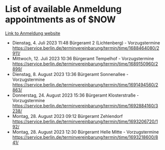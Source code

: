 # List of available Anmeldung appointments as of $NOW
[Link to Anmeldung website](https://service.berlin.de/terminvereinbarung/termin/tag.php?termin=1&anliegen[]=120686&dienstleisterlist=122210,122217,327316,122219,327312,122227,327314,122231,327346,122243,327348,122254,122252,329742,122260,329745,122262,329748,122271,327278,122273,327274,122277,327276,330436,122280,327294,122282,327290,122284,327292,122291,327270,122285,327266,122286,327264,122296,327268,150230,329760,122297,327286,122294,327284,122312,329763,122314,329775,122304,327330,122311,327334,122309,327332,317869,122281,327352,122279,329772,122283,122276,327324,122274,327326,122267,329766,122246,327318,122251,327320,122257,327322,122208,327298,122226,327300&herkunft=http%3A%2F%2Fservice.berlin.de%2Fdienstleistung%2F120686%2F)
- Dienstag, 4. Juli 2023 11:48 Bürgeramt 2 (Lichtenberg) - Vorzugstermine https://service.berlin.de/terminvereinbarung/termin/time/1688464080/2911/
- Mittwoch, 12. Juli 2023 10:36 Bürgeramt Tempelhof - Vorzugstermine https://service.berlin.de/terminvereinbarung/termin/time/1689150960/2899/
- Dienstag, 8. August 2023 13:36 Bürgeramt Sonnenallee - Vorzugstermine https://service.berlin.de/terminvereinbarung/termin/time/1691494560/2863/
- Donnerstag, 24. August 2023 15:36 Bürgeramt Klosterstraße - Vorzugstermine https://service.berlin.de/terminvereinbarung/termin/time/1692884160/3238/
- Montag, 28. August 2023 09:12 Bürgeramt Zehlendorf https://service.berlin.de/terminvereinbarung/termin/time/1693206720/192/
- Montag, 28. August 2023 12:30 Bürgeramt Helle Mitte - Vorzugstermine https://service.berlin.de/terminvereinbarung/termin/time/1693218600/841/
